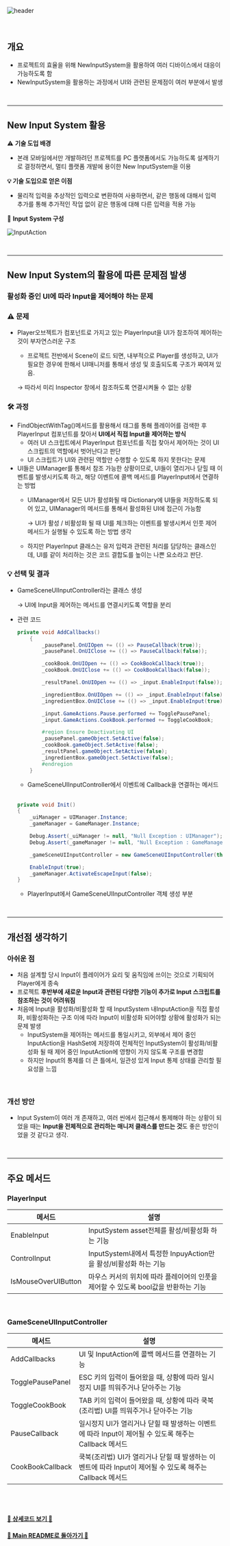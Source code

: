 ![header](https://capsule-render.vercel.app/api?type=cylinder&color=A1B6FF&height=150&section=header&text=New%20Input%20System&fontSize=60&fontColor=ECFBFF&animation=fadeIn)

<br>

## 개요

- 프로젝트의 효율을 위해 NewInputSystem을 활용하여 여러 디바이스에서 대응이 가능하도록 함
- NewInputSystem을 활용하는 과정에서 UI와 관련된 문제점이 여러 부분에서 발생

<br>

---

## New Input System 활용

⚠️ **기술 도입 배경**

- 본래 모바일에서만 개발하려던 프로젝트를 PC 플랫폼에서도 가능하도록 설계하기로 결정하면서, 멀티 플랫폼 개발에 용이한 New InputSystem을 이용

**💡 기술 도입으로 얻은 이점**

- 물리적 입력을 추상적인 입력으로 변환하여 사용하면서, 같은 행동에 대해서 입력 추가를 통해 추가적인 작업 없이 같은 행동에 대해 다른 입력을 적용 가능

💫 **Input System 구성**

![InputAction](https://github.com/TodangTodang/TodangTodangPublic/assets/62470991/2604c808-2a2a-413c-b7a9-04f3f2415b05)

<br>

---

## New Input System의 활용에 따른 **문제점 발생**

### 활성화 중인 UI에 따라 Input을 제어해야 하는 문제 

### **⚠️ 문제**

- Player오브젝트가 컴포넌트로 가지고 있는 PlayerInput을 UI가 참조하여 제어하는 것이 부자연스러운 구조
    - 프로젝트 전반에서 Scene이 로드 되면, 내부적으로 Player를 생성하고, UI가 필요한 경우에 한해서 UI매니저를 통해서 생성 및 호출되도록 구조가 짜여져 있음.
    
    → 따라서 미리 Inspector 창에서 참조하도록 연결시켜둘 수 없는 상황
    

### **🛠️ 과정**

- FindObjectWithTag()메서드를 활용해서 태그를 통해 플레이어를 검색한 후 PlayerInput 컴포넌트를 찾아서 **UI에서 직접 Input을 제어하는 방식**
    - 여러 UI 스크립트에서 PlayerInput 컴포넌트를 직접 찾아서 제어하는 것이 UI 스크립트의 역할에서 벗어난다고 판단
    - UI 스크립트가 UI와 관련된 역할만 수행할 수 있도록 하지 못한다는 문제
- UI들은 UIManager를 통해서 참조 가능한 상황이므로, UI들이 열리거나 닫힐 때 이벤트를 발생시키도록 하고, 해당 이벤트에 콜백 메서드를 PlayerInput에서 연결하는 방법
    - UIManager에서 모든 UI가 활성화될 때 Dictionary에 UI들을 저장하도록 되어 있고, UIManager의 메서드를 통해서 활성화된 UI에 접근이 가능함
        
        → UI가 활성 / 비활성화 될 때 UI를 체크하는 이벤트를 발생시켜서 인풋 제어 메서드가 실행될 수 있도록 하는 방법 생각
        
    - 하지만 PlayerInput 클래스는 유저 입력과 관련된 처리를 담당하는 클래스인데, UI를 같이 처리하는 것은 코드 결합도를 높이는 나쁜 요소라고 판단.

### **💡 선택** 및 결과

- GameSceneUIInputController라는 클래스 생성
    
    → UI에 Input을 제어하는 메서드를 연결시키도록 역할을 분리
    
- 관련 코드
    
    ```cs
    private void AddCallbacks()
        {
            _pausePanel.OnUIOpen += (() => PauseCallback(true));
            _pausePanel.OnUIClose += (() => PauseCallback(false));
    
            _cookBook.OnUIOpen += (() => CookBookCallback(true));
            _cookBook.OnUIClose += (() => CookBookCallback(false));
    
            _resultPanel.OnUIOpen += (() => _input.EnableInput(false));
    
            _ingredientBox.OnUIOpen += (() => _input.EnableInput(false));
            _ingredientBox.OnUIClose += (() => _input.EnableInput(true));
    
            _input.GameActions.Pause.performed += TogglePausePanel;
            _input.GameActions.CookBook.performed += ToggleCookBook;
    
            #region Ensure Deactivating UI
            _pausePanel.gameObject.SetActive(false);
            _cookBook.gameObject.SetActive(false);
            _resultPanel.gameObject.SetActive(false);
            _ingredientBox.gameObject.SetActive(false);
            #endregion
        }
    ```
    
    - GameSceneUIInputController에서 이벤트에 Callback을 연결하는 메서드
 
  <br>
    
    ```cs
    private void Init()
    {
        _uiManager = UIManager.Instance;
        _gameManager = GameManager.Instance;
    
        Debug.Assert(_uiManager != null, "Null Exception : UIManager");
        Debug.Assert(_gameManager != null, "Null Exception : GameManager");
    
        _gameSceneUIInputController = new GameSceneUIInputController(this);
    
        EnableInput(true);
        _gameManager.ActivateEscapeInput(false);
    }
    ```
    
    - PlayerInput에서 GameSceneUIInputController 객체 생성 부분

<br>

---

## 개선점 생각하기

### **아쉬운 점**

- 처음 설계할 당시 Input이 플레이어가 요리 및 움직임에 쓰이는 것으로 기획되어 Player에게 종속 
- 프로젝트 **후반부에 새로운 Input과 관련된 다양한 기능이 추가로 Input 스크립트를 참조하는 것이 어려워짐**
- 처음에 Input을 활성화/비활성화 할 때 InputSystem 내InputAction을 직접 활성화, 비활성화하는 구조
  이에 따라 Input이 비활성화 되어야할 상황에 활성화가 되는 문제 발생
    - InputSystem을 제어하는 메서드를 통일시키고, 외부에서 제어 중인 InputAction을 HashSet에 저장하여 전체적인 InputSystem이 활성화/비활성화 될 때 제어 중인 InputAction에 영향이 가지 않도록 구조를 변경함
    - 하지만 Input의 통제를 더 큰 틀에서, 일관성 있게 Input 통제 상태를 관리할 필요성을 느낌

<br>

### **개선 방안**

- Input System이 여러 개 존재하고, 여러 씬에서 접근해서 통제해야 하는 상황이 되었을 때는 **Input을 전체적으로 관리하는 매니저 클래스를 만드는 것**도 좋은 방안이었을 것 같다고 생각.

<br>

---

## 주요 메서드

### PlayerInput

| 메서드 | 설명 |
| --- | --- |
| EnableInput | InputSystem asset전체를 활성/비활성화 하는 기능 |
| ControlInput | InputSystem내에서 특정한 InpuyAction만을 활성/비활성화 하는 기능 |
| IsMouseOverUIButton | 마우스 커서의 위치에 따라 플레이어의 인풋을 제어할 수 있도록 bool값을 반환하는 기능 |

<br>

### GameSceneUIInputController

| 메서드 | 설명 |
| --- | --- |
| AddCallbacks | UI 및 InputAction에 콜백 메서드를 연결하는 기능 |
| TogglePausePanel | ESC 키의 입력이 들어왔을 때, 상황에 따라 일시정지 UI를 띄워주거나 닫아주는 기능 |
| ToggleCookBook | TAB 키의 입력이 들어왔을 때, 상황에 따라 쿡북(조리법) UI를 띄워주거나 닫아주는 기능 |
| PauseCallback | 일시정지 UI가 열리거나 닫힐 때 발생하는 이벤트에 따라 Input이 제어될 수 있도록 해주는 Callback 메서드 |
| CookBookCallback | 쿡북(조리법) UI가 열리거나 닫힐 때 발생하는 이벤트에 따라 Input이 제어될 수 있도록 해주는 Callback 메서드 |


<br><br>


#### [🐰 상세코드 보기 🐰]()

#### [🌙 Main README로 돌아가기 🌙](/README.md)